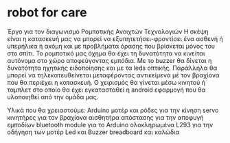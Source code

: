 # robot for care
Έργο για τον διαγωνισμό Ρομποτικής Ανοιχτών Τεχνολογιών
Η σκέψη είναι η κατασκευή μας να μπορεί να εξυπητετήσει-φροντίσει ένα ασθενή ή υπερήλικα ή ακόμη και με προβλήματα όρασης που βρίσκεται μόνος του στο σπίτι.
Το ρομποτικό μας όχημα θα έχει τη δυνατότητα να κινείται αυτόνομα στο χώρο αποφεύγοντας εμπόδια.
 Mε το buzzer θα δίνεται η δυνατότητα ηχητικής ειδοποίησης και με τα leds οπτικής.
Παράλληλα θα μπορεί να τηλεκατευθείνεται μεταφέροντας αντικείμενα μέ τον βραχίονα που θα περιέχει η κατασκευή.
Ο χειρισμός θα γίνεται μέσω κινητού ή ταμπλετ στο οποίο θα έχει εγκατασταθεί η  android εφαρμογή που θα υλοποιηθεί από την ομάδα μας.

Υλικά που θα χρειαστούμε:
Arduino
μοτέρ και ρόδες για την κίνηση 
servo κινητήρες για τον βραχίονα
αισθητήρα απόστασης για την αποφυγή εμποδίων
bluetooth module για το Arduino
ολοκληρωμένα L293 για την οδήγηση των μοτέρ
Led και Buzzer
breadboard και καλώδια

